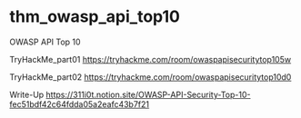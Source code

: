 # thm_owasp_api_top10
OWASP API Top 10

TryHackMe_part01
https://tryhackme.com/room/owaspapisecuritytop105w

TryHackMe_part02
https://tryhackme.com/room/owaspapisecuritytop10d0

Write-Up
https://311i0t.notion.site/OWASP-API-Security-Top-10-fec51bdf42c64fdda05a2eafc43b7f21
